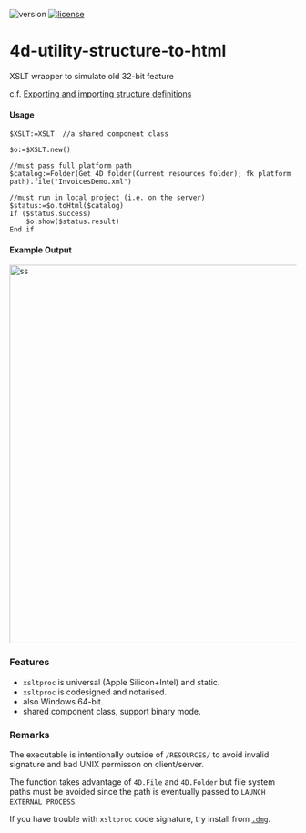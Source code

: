 ![version](https://img.shields.io/badge/version-19%2B-5682DF)
[![license](https://img.shields.io/github/license/miyako/4d-class-build-application
)](LICENSE)

# 4d-utility-structure-to-html
XSLT wrapper to simulate old 32-bit feature

c.f. [Exporting and importing structure definitions](https://doc.4d.com/4Dv19/4D/19/Exporting-and-importing-structure-definitions.300-5416829.en.html)

#### Usage

```4d
$XSLT:=XSLT  //a shared component class

$o:=$XSLT.new()

//must pass full platform path
$catalog:=Folder(Get 4D folder(Current resources folder); fk platform path).file("InvoicesDemo.xml")

//must run in local project (i.e. on the server)
$status:=$o.toHtml($catalog)
If ($status.success)
	$o.show($status.result)
End if 
```

#### Example Output 

<img width="664" alt="ss" src="https://user-images.githubusercontent.com/1725068/148091556-ab0f73d9-b51f-4f7f-ac87-2bce25f994f0.png">

### Features

* `xsltproc` is universal (Apple Silicon+Intel) and static.
* `xsltproc` is codesigned and notarised.
* also Windows 64-bit.
* shared component class, support binary mode.

### Remarks

The executable is intentionally outside of `/RESOURCES/` to avoid invalid signature and bad UNIX permisson on client/server.

The function takes advantage of `4D.File` and `4D.Folder` but file system paths must be avoided since the path is eventually passed to `LAUNCH EXTERNAL PROCESS`.

If you have trouble with `xsltproc` code signature, try install from [`.dmg`](https://github.com/miyako/4d-utility-structure-to-html/releases/tag/0.0.1).
